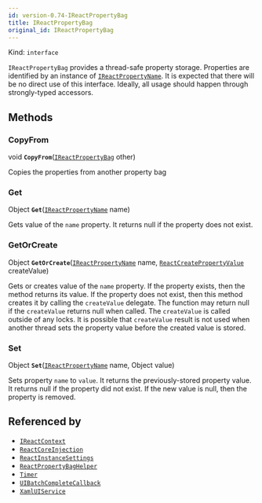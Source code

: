 ```yaml
---
id: version-0.74-IReactPropertyBag
title: IReactPropertyBag
original_id: IReactPropertyBag
---
```


Kind: `interface`



`IReactPropertyBag` provides a thread-safe property storage.
Properties are identified by an instance of [`IReactPropertyName`](IReactPropertyName). It is expected that there will be no direct use of this interface. Ideally, all usage should happen through strongly-typed accessors.



## Methods
### CopyFrom
void **`CopyFrom`**([`IReactPropertyBag`](IReactPropertyBag) other)

Copies the properties from another property bag



### Get
Object **`Get`**([`IReactPropertyName`](IReactPropertyName) name)

Gets value of the `name` property.
It returns null if the property does not exist.



### GetOrCreate
Object **`GetOrCreate`**([`IReactPropertyName`](IReactPropertyName) name, [`ReactCreatePropertyValue`](ReactCreatePropertyValue) createValue)

Gets or creates value of the `name` property.
If the property exists, then the method returns its value. If the property does not exist, then this method creates it by calling the `createValue` delegate.
The function may return null if the `createValue` returns null when called. The `createValue` is called outside of any locks. It is possible that `createValue` result is not used when another thread sets the property value before the created value is stored.



### Set
Object **`Set`**([`IReactPropertyName`](IReactPropertyName) name, Object value)

Sets property `name` to `value`.
It returns the previously-stored property value. It returns null if the property did not exist.
If the new value is null, then the property is removed.






## Referenced by
- [`IReactContext`](IReactContext)
- [`ReactCoreInjection`](ReactCoreInjection)
- [`ReactInstanceSettings`](ReactInstanceSettings)
- [`ReactPropertyBagHelper`](ReactPropertyBagHelper)
- [`Timer`](Timer)
- [`UIBatchCompleteCallback`](UIBatchCompleteCallback)
- [`XamlUIService`](XamlUIService)
